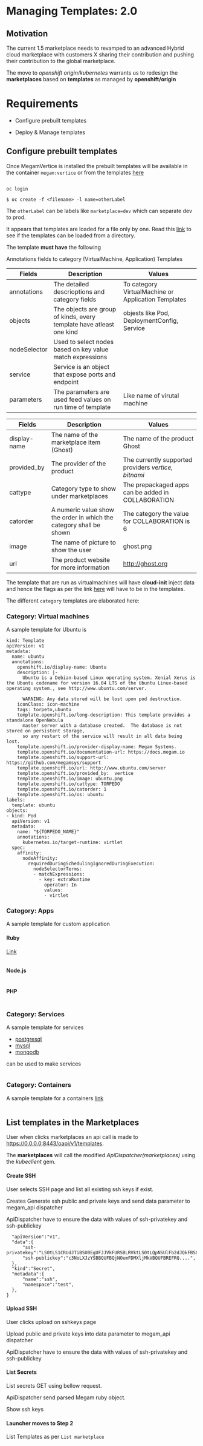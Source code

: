 # Managing Templates: 2.0

## Motivation

The current 1.5 marketplace needs to revamped to an advanced Hybrid cloud marketplace with customers X sharing their contribution and pushing their contribution to the global marketplace.

The move to *openshift origin/kubernetes* warrants us to redesign the **marketplaces** based on **templates** as managed by **openshift/origin**

# Requirements

* Configure prebuilt templates

* Deploy & Manage templates

## Configure prebuilt templates

Once MegamVertice is installed the prebuilt templates will be available in the container `megam:vertice` or from the templates  [here](https://github.com/megamsys/abcd/tree/master/examples/vertice)

```

oc login

$ oc create -f <filename> -l name=otherLabel

```

The `otherLabel` can be labels like `marketplace=dev` which can separate dev to prod.

It appears that templates are loaded for a file only by one. Read this [link](https://docs.openshift.org/latest/dev_guide/templates.html#creating-from-templates-using-the-cli) to see if the templates can be loaded from a directory.

The template **must have** the following

Annotations fields to category (VirtualMachine, Application) Templates

| Fields       | Description                            |   Values |
|--------------|----------------------------------------|----------|
|annotations   |The detailed descrioptions and category fields | To category VirtualMachine or Application Templates
|objects       |The objects are group of kinds, every template have atleast one kind   | objests like Pod, DeploymentConfig, Service
|nodeSelector  |Used to select nodes based on key value match expressions
|service       |Service is an object that expose ports and endpoint | 
|parameters    |The parameters are used feed values on run time of template | Like name of virutal machine



| Fields       | Description                            |   Values |
|--------------|----------------------------------------|----------|
|display-name  |The name of the marketplace item (Ghost)|  The name of the product Ghost                       |
|provided_by   |The provider of the product             |  The currently supported providers *vertice, bitnami*|
|cattype       |Category type to show under marketplaces|  The prepackaged apps can be added in COLLABORATION  |
|catorder      |A numeric value show the order in which the category shall be shown| The category the value for COLLABORATION is 6|
|image         |The name of picture to show the user     |ghost.png|
|url           |The product website for more information |http://ghost.org|





The template that are run as virtualmachines will have **cloud-init** inject data and hence the flags as per the link [here](https://github.com/Mirantis/virtlet/blob/fcf4615a65a13470c73ac44f8df316824e9c73e1/docs/design-proposals/cloud-init-data-generation.md) will have to be in the templates.

The different `category` templates are elaborated here:

### Category: Virtual machines

A sample template for Ubuntu is

```
kind: Template
apiVersion: v1
metadata:
  name: ubuntu
  annotations:
    openshift.io/display-name: Ubuntu
    description: |-
      Ubuntu is a Debian-based Linux operating system. Xenial Xerus is the Ubuntu codename for version 16.04 LTS of the Ubuntu Linux-based operating system., see http://www.ubuntu.com/server.

      WARNING: Any data stored will be lost upon pod destruction.
    iconClass: icon-machine
    tags: torpeto,ubuntu
    template.openshift.io/long-description: This template provides a standalone OpenNebula
      master server with a database created.  The database is not stored on persistent storage,
      so any restart of the service will result in all data being lost.
    template.openshift.io/provider-display-name: Megam Systems.
    template.openshift.io/documentation-url: https://docs.megam.io
    template.openshift.io/support-url: https://github.com/megamsys/support
    template.openshift.io/url: http://www.ubuntu.com/server
    template.openshift.io/provided_by:  vertice
    template.openshift.io/image: ubuntu.png
    template.openshift.io/cattype: TORPEDO
    template.openshift.io/catorder: 1
    template.openshift.io/os: ubuntu
labels:
  template: ubuntu
objects:
- kind: Pod
  apiVersion: v1
  metadata:
    name: "${TORPEDO_NAME}"
    annotations:
      kubernetes.io/target-runtime: virtlet
  spec:
    affinity:
      nodeAffinity:
        requiredDuringSchedulingIgnoredDuringExecution:
          nodeSelectorTerms:
          - matchExpressions:
            - key: extraRuntime
              operator: In
              values:
              - virtlet
```

### Category: Apps

A sample template for custom application

#### Ruby

[Link](https://docs.openshift.org/latest/using_images/s2i_images/ruby.html#using-images-s2i-images-ruby)

```

```

#### Node.js

```

```

#### PHP

```

```

### Category: Services

A sample template for services

- [postgresql](https://docs.openshift.org/latest/using_images/db_images/postgresql.html#using-images-db-images-postgresql)
- [mysql](https://docs.openshift.org/latest/using_images/db_images/postgresql.html#using-images-db-images-postgresql)
- [mongodb](https://docs.openshift.org/latest/using_images/db_images/mongodb.html#using-images-db-images-mongodb)

can be used to make services

```

```

### Category: Containers

A sample template for a containers [link](https://docs.openshift.org/latest/using_images/db_images/mysql.html#using-images-db-images-mysql)

```

```

## List templates in the Marketplaces

User when clicks marketplaces an api call is made to https://0.0.0.0:8443/oapi/v1/templates.

The **marketplaces** will call the modified *ApiDispatcher(marketplaces)* using the *kubeclient* gem.

#### Create SSH

User selects SSH page and list all existing ssh keys if exist.

Creates Generate ssh public and private keys and send data parameter to megam_api dispatcher

ApiDispatcher have to ensure the data with values of ssh-privatekey and ssh-publickey

  ```  {
    "apiVersion":"v1",
    "data":{
        "ssh-privatekey":"LS0tLS1CRUdJTiBSU0EgUFJJVkFURSBLRVktLS0tLQpNSUlFb2dJQkFBS0NBUUVBMVZ0S0lw....",
        "ssh-publickey":"c3NoLXJzYSBBQUFBQjNOemFDMXljMkVBQUFBREFRQ....",
    },
    "kind":"Secret",
    "metadata":{
        "name":"ssh",
        "namespace":"test",
    },
  }
  ```

#### Upload SSH

User clicks upload on sshkeys page

Upload public and private keys into data parameter to megam_api dispatcher

ApiDispatcher have to ensure the data with values of ssh-privatekey and ssh-publickey

#### List Secrets

List secrets GET using bellow request.

ApiDispatcher send parsed Megam ruby object.

Show ssh keys

#### Launcher moves to Step 2

List Templates as per `List marketplace`
